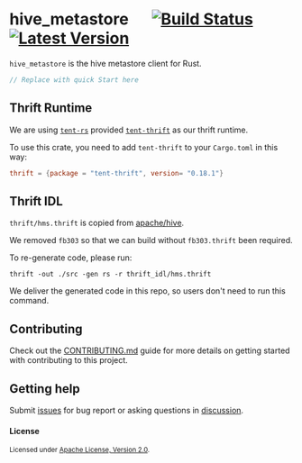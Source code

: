 # hive_metastore &emsp; [![Build Status]][actions] [![Latest Version]][crates.io]

[Build Status]: https://img.shields.io/github/actions/workflow/status/Xuanwo/hive_metastore_rs/ci.yml
[actions]: https://github.com/Xuanwo/hive_metastore_rs/actions?query=branch%3Amain
[Latest Version]: https://img.shields.io/crates/v/hive_metastore.svg
[crates.io]: https://crates.io/crates/hive_metastore

`hive_metastore` is the hive metastore client for Rust.

```rust
// Replace with quick Start here
```

## Thrift Runtime

We are using [`tent-rs`](https://github.com/tent-rs/) provided [`tent-thrift`](https://crates.io/crates/tent-thrift) as our thrift runtime.

To use this crate, you need to add `tent-thrift` to your `Cargo.toml` in this way:

```toml
thrift = {package = "tent-thrift", version= "0.18.1"}
```

## Thrift IDL

`thrift/hms.thrift` is copied from [apache/hive](https://github.com/apache/hive/blob/rel/release-3.1.3/standalone-metastore/src/main/thrift/hive_metastore.thrift).

We removed `fb303` so that we can build without `fb303.thrift` been required.

To re-generate code, please run:

```shell
thrift -out ./src -gen rs -r thrift_idl/hms.thrift
```

We deliver the generated code in this repo, so users don't need to run this command.

## Contributing

Check out the [CONTRIBUTING.md](./CONTRIBUTING.md) guide for more details on getting started with contributing to this project.

## Getting help

Submit [issues](https://github.com/Xuanwo/hive_metastore_rs/issues/new/choose) for bug report or asking questions in [discussion](https://github.com/Xuanwo/hive_metastore_rs/discussions/new?category=q-a).

#### License

<sup>
Licensed under <a href="./LICENSE">Apache License, Version 2.0</a>.
</sup>
